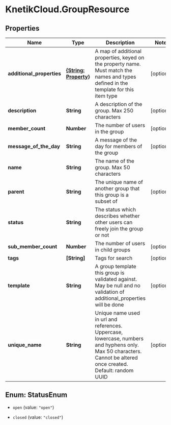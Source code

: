 # KnetikCloud.GroupResource

## Properties
Name | Type | Description | Notes
------------ | ------------- | ------------- | -------------
**additional_properties** | [**{String: Property}**](Property.md) | A map of additional properties, keyed on the property name.  Must match the names and types defined in the template for this item type | [optional] 
**description** | **String** | A description of the group. Max 250 characters | [optional] 
**member_count** | **Number** | The number of users in the group | [optional] 
**message_of_the_day** | **String** | A message of the day for members of the group | [optional] 
**name** | **String** | The name of the group. Max 50 characters | 
**parent** | **String** | The unique name of another group that this group is a subset of | [optional] 
**status** | **String** | The status which describes whether other users can freely join the group or not | 
**sub_member_count** | **Number** | The number of users in child groups | [optional] 
**tags** | **[String]** | Tags for search | [optional] 
**template** | **String** | A group template this group is validated against. May be null and no validation of additional_properties will be done | [optional] 
**unique_name** | **String** | Unique name used in url and references. Uppercase, lowercase, numbers and hyphens only. Max 50 characters. Cannot be altered once created. Default: random UUID | [optional] 


<a name="StatusEnum"></a>
## Enum: StatusEnum


* `open` (value: `"open"`)

* `closed` (value: `"closed"`)




